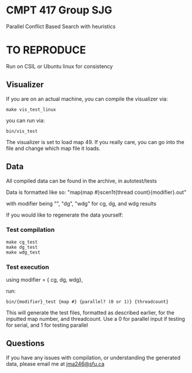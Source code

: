 # CMPT 417 Group SJG
Parallel Conflict Based Search with heuristics

# TO REPRODUCE
Run on CSIL or Ubuntu linux for consistency

## Visualizer
If you are on an actual machine, you can compile the visualizer via:
```
make vis_test_linux
```
you can run via:
```
bin/vis_test
```
The visualizer is set to load map 49. If you really care, you can go into the file and change which map file it loads.

## Data
All compiled data can be found in the archive, in autotest/tests

Data is formatted like so:
"map{map #}scen1t{thread count}{modifier}.out"

with modifier being "", "dg", "wdg" for cg, dg, and wdg results

If you would like to regenerate the data yourself:

### Test compilation
```
make cg_test
make dg_test
make wdg_test
```

### Test execution
using modifier = { cg, dg, wdg},

run:
```
bin/{modifier}_test {map #} {parallel? (0 or 1)} {threadcount}
```

This will generate the test files, formatted as described earlier, for the inputted map number, and threadcount. Use a 0 for parallel input if testing for serial, and 1 for testing parallel


## Questions
If you have any issues with compilation, or understanding the generated data, please email me at jma246@sfu.ca